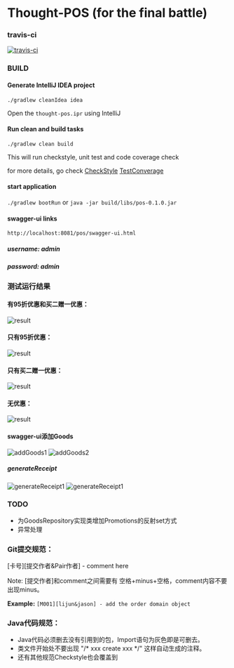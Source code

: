 # Thought-POS (for the final battle)

### travis-ci

[![travis-ci](https://api.travis-ci.org/TWatermelon/thought-pos.svg)](https://travis-ci.org/TWatermelon/thought-pos)

### BUILD

#### Generate IntelliJ IDEA project
`./gradlew cleanIdea idea`

Open the `thought-pos.ipr` using IntelliJ

#### Run clean and build tasks
`./gradlew clean build`

This will run checkstyle, unit test and code coverage check

for more details, go check
[CheckStyle](https://github.com/TWatermelon/thought-pos/blob/master/config/checkstyle/checkstyle.xml)
[TestConverage](https://github.com/TWatermelon/thought-pos/blob/master/gradle.properties)

#### start application
`./gradlew bootRun` or `java -jar build/libs/pos-0.1.0.jar`
#### swagger-ui links
`http://localhost:8081/pos/swagger-ui.html`
##### username: admin
##### password: admin

### 测试运行结果
#### 有95折优惠和买二赠一优惠：
![result](http://bmob-cdn-1019.b0.upaiyun.com/2016/07/19/e8508fc2407a56f88044351b4b43ef62.png)
#### 只有95折优惠：
![result](http://bmob-cdn-1019.b0.upaiyun.com/2016/07/19/4d54cbef4091b65a80ec1eb03e5260e1.png)
#### 只有买二赠一优惠：
![result](http://bmob-cdn-1019.b0.upaiyun.com/2016/07/19/6db26c5e4027ad8f80566089a9b183b2.png)
#### 无优惠：
![result](http://bmob-cdn-1019.b0.upaiyun.com/2016/07/19/795308694031ce0080f517fcc380de6d.png)
#### swagger-ui添加Goods
![addGoods1](http://bmob-cdn-1019.b0.upaiyun.com/2016/07/20/ad9c5ca040531796807c043051adeaee.png)
![addGoods2](http://bmob-cdn-1019.b0.upaiyun.com/2016/07/20/787537f14082aedc80136c13472998ea.png)
##### generateReceipt
![generateReceipt1](http://bmob-cdn-1019.b0.upaiyun.com/2016/07/20/75a29a7a404a49cf805f2063e9066d3a.png)
![generateReceipt1](http://bmob-cdn-1019.b0.upaiyun.com/2016/07/20/7b6e6376402b5b9c80867704111fe28e.png)


### TODO
- 为GoodsRepository实现类增加Promotions的反射set方式
- 异常处理

### Git提交规范：

[卡号][提交作者&Pair作者] - comment here

Note: [提交作者]和comment之间需要有 空格+minus+空格，comment内容不要出现minus。

**Example:** `[M001][lijun&jason] - add the order domain object`


### Java代码规范：

- Java代码必须删去没有引用到的包，Import语句为灰色即是可删去。
- 类文件开始处不要出现 "/* xxx create xxx */" 这样自动生成的注释。
- 还有其他规范Checkstyle也会覆盖到

